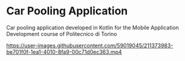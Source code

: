 # Car Pooling Application
Car pooling application developed in Kotlin for the Mobile Application Development course of Politecnico di Torino


https://user-images.githubusercontent.com/59019045/211373983-be701f0f-1ea1-4010-8fa9-00c71d0ec363.mp4

